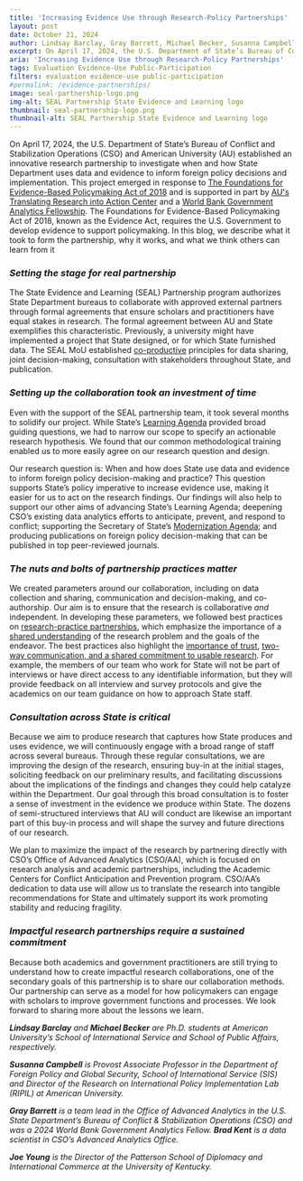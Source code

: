 ```yaml
---
title: 'Increasing Evidence Use through Research-Policy Partnerships'
layout: post
date: October 21, 2024
author: Lindsay Barclay, Gray Barrett, Michael Becker, Susanna Campbell, Brad Kent, and Joe Young
excerpt: On April 17, 2024, the U.S. Department of State’s Bureau of Conflict and Stabilization Operations (CSO) and American University (AU) established an innovative research partnership...
aria: 'Increasing Evidence Use through Research-Policy Partnerships'
tags: Evaluation Evidence-Use Public-Participation
filters: evaluation evidence-use public-participation
#permalink: /evidence-partnerships/
image: seal-partnership-logo.png
img-alt: SEAL Partnership State Evidence and Learning logo
thumbnail: seal-partnership-logo.png
thumbnail-alt: SEAL Partnership State Evidence and Learning logo
---
```


On April 17, 2024, the U.S. Department of State’s Bureau of Conflict and Stabilization Operations (CSO) and American University (AU) established an innovative research partnership to investigate when and how State Department uses data and evidence to inform foreign policy decisions and implementation.  This project emerged in response to [The Foundations for Evidence-Based Policymaking Act of 2018](https://www.evaluation.gov/evidence-plans/summary/) and is supported in part by [AU's Translating Research into Action Center](https://www.american.edu/centers/trac/) and a [World Bank Government Analytics Fellowship](https://www.worldbank.org/en/publication/government-analytics/brief/government-analytics-fellowship).  The Foundations for Evidence-Based Policymaking Act of 2018, known as the Evidence Act, requires the U.S. Government to develop evidence to support policymaking.  In this blog, we describe what it took to form the partnership, why it works, and what we think others can learn from it

<h3><i>Setting the stage for real partnership</i></h3>

The State Evidence and Learning (SEAL) Partnership program authorizes State Department bureaus to collaborate with approved external partners through formal agreements that ensure scholars and practitioners have equal stakes in research.  The formal agreement between AU and State exemplifies this characteristic.  Previously, a university might have implemented a project that State designed, or for which State furnished data.  The SEAL MoU established [co-productive](https://www.ecologyandsociety.org/vol20/iss1/art11/) principles for data sharing, joint decision-making, consultation with stakeholders throughout State, and publication.

<h3><i>Setting up the collaboration took an investment of time</i></h3>

Even with the support of the SEAL partnership team, it took several months to solidify our project. While State’s [Learning Agenda](https://www.state.gov/wp-content/uploads/2022/06/Department-of-State-Learning-Agenda-2022-2026-2.pdf) provided broad guiding questions, we had to narrow our scope to specify an actionable research hypothesis.  We found that our common methodological training enabled us to more easily agree on our research question and design. 

Our research question is:  When and how does State use data and evidence to inform foreign policy decision-making and practice? This question supports State’s policy imperative to increase evidence use, making it easier for us to act on the research findings. Our findings will also help to support our other aims of advancing State’s Learning Agenda; deepening CSO’s existing data analytics efforts to anticipate, prevent, and respond to conflict; supporting the Secretary of State’s [Modernization Agenda](https://www.state.gov/dipnote-u-s-department-of-state-official-blog/a-commitment-to-modernizing-american-diplomacy/); and producing publications on foreign policy decision-making that can be published in top peer-reviewed journals. 

<h3><i>The nuts and bolts of partnership practices matter</i></h3>

We created parameters around our collaboration, including on data collection and sharing, communication and decision-making, and co-authorship. Our aim is to ensure that the research is collaborative _and_ independent. In developing these parameters, we followed best practices on [research-practice partnerships](https://rpp.wtgrantfoundation.org/), which emphasize the importance of a [shared understanding](https://www.sciencedirect.com/science/article/abs/pii/S1462901112000111?via%3Dihub) of the research problem and the goals of the endeavor.  The best practices also highlight the [importance of trust](https://www.frontiersin.org/journals/marine-science/articles/10.3389/fmars.2021.704495/full), [two-way communication, and a shared commitment to usable research](https://journals.ametsoc.org/view/journals/wcas/9/1/wcas-d-16-0008_1.xml). 
For example, the members of our team who work for State will not be part of interviews or have direct access to any identifiable information, but they will provide feedback on all interview and survey protocols and give the academics on our team guidance on how to approach State staff. 

<h3><i>Consultation across State is critical</i></h3>

Because we aim to produce research that captures how State produces and uses evidence, we will continuously engage with a broad range of staff across several bureaus. Through these regular consultations, we are improving the design of the research, ensuring buy-in at the initial stages, soliciting feedback on our preliminary results, and facilitating discussions about the implications of the findings and changes they could help catalyze within the Department. Our goal through this broad consultation is to foster a sense of investment in the evidence we produce within State. The dozens of semi-structured interviews that AU will conduct are likewise an important part of this buy-in process and will shape the survey and future directions of our research. 

We plan to maximize the impact of the research by partnering directly with CSO’s Office of Advanced Analytics (CSO/AA), which is focused on research analysis and academic partnerships, including the Academic Centers for Conflict Anticipation and Prevention program. CSO/AA’s dedication to data use will allow us to translate the research into tangible recommendations for State and ultimately support its work promoting stability and reducing fragility. 

<h3><i>Impactful research partnerships require a sustained commitment</i></h3>

Because both academics and government practitioners are still trying to understand how to create impactful research collaborations, one of the secondary goals of this partnership is to share our collaboration methods. Our partnership can serve as a model for how policymakers can engage with scholars to improve government functions and processes. We look forward to sharing more about the lessons we learn.

_**Lindsay Barclay** and **Michael Becker** are Ph.D. students at American University’s School of International Service and School of Public Affairs, respectively._

_**Susanna Campbell** is Provost Associate Professor in the Department of Foreign Policy and Global Security, School of International Service (SIS) and Director of the Research on International Policy Implementation Lab (RIPIL) at American University._  

_**Gray Barrett** is a team lead in the Office of Advanced Analytics in the U.S. State Department’s Bureau of Conflict & Stabilization Operations (CSO) and was a 2024 World Bank Government Analytics Fellow. **Brad Kent** is a data scientist in CSO’s Advanced Analytics Office._

_**Joe Young** is the Director of the Patterson School of Diplomacy and International Commerce at the University of Kentucky._
